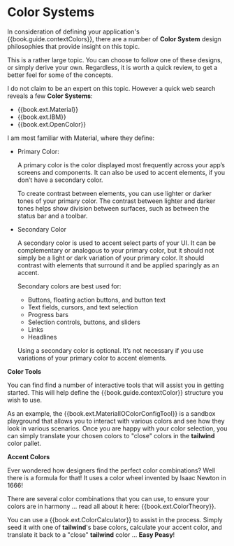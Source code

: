 # Color Systems

In consideration of defining your application's
{{book.guide.contextColors}}, there are a number of **Color System**
design philosophies that provide insight on this topic.

This is a rather large topic.  You can choose to follow one of these
designs, or simply derive your own.  Regardless, it is worth a quick
review, to get a better feel for some of the concepts.

<!--- ARTICLE NOT REFERENCED:
Designing Systematic Colors <<< PROB NOT REFERENCE
... https://uxplanet.org/designing-systematic-colors-b5d2605b15c
 ---> 

I do not claim to be an expert on this topic.  However a quick web
search reveals a few **Color Systems**:

- {{book.ext.Material}}
- {{book.ext.IBM}}
- {{book.ext.OpenColor}}

<!--- Material General Desc: https://material.io/archive/guidelines/style/color.html#color-color-system ---> 

I am most familiar with Material, where they define:

- Primary Color:
      
  A primary color is the color displayed most frequently across your
  app’s screens and components. It can also be used to accent
  elements, if you don’t have a secondary color.
  
  To create contrast between elements, you can use lighter or darker
  tones of your primary color. The contrast between lighter and darker
  tones helps show division between surfaces, such as between the
  status bar and a toolbar.
  
- Secondary Color
  
  A secondary color is used to accent select parts of your UI. It can
  be complementary or analogous to your primary color, but it should
  not simply be a light or dark variation of your primary color. It
  should contrast with elements that surround it and be applied
  sparingly as an accent.
  
  Secondary colors are best used for:
  
  - Buttons, floating action buttons, and button text
  - Text fields, cursors, and text selection
  - Progress bars
  - Selection controls, buttons, and sliders
  - Links
  - Headlines
  
  Using a secondary color is optional. It’s not necessary if you use
  variations of your primary color to accent elements.

**Color Tools**

<!--- Material UI Playground: https://material-ui.com/customization/color/#official-color-tool ---> 
<!--- Material IO Playground: https://material.io/resources/color ---> 

You can find find a number of interactive tools that will assist you
in getting started.  This will help define the {{book.guide.contextColor}}
structure you wish to use.

As an example, the {{book.ext.MaterialIOColorConfigTool}} is a sandbox
playground that allows you to interact with various colors and see how
they look in various scenarios.  Once you are happy with your color
selection, you can simply translate your chosen colors to "close"
colors in the **tailwind** color pallet.

**Accent Colors**

Ever wondered how designers find the perfect color combinations?  Well
there is a formula for that!  It uses a color wheel invented by Isaac
Newton in 1666!

There are several color combinations that you can use, to ensure your
colors are in harmony ... read all about it here: {{book.ext.ColorTheory}}.

You can use a {{book.ext.ColorCalculator}} to assist in the process.  Simply
seed it with one of **tailwind**'s base colors, calculate your accent
color, and translate it back to a "close" **tailwind** color ...
**Easy Peasy**!

